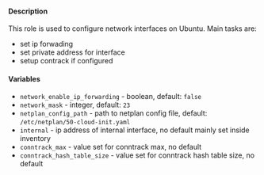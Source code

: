 #### Description

This role is used to configure network interfaces on Ubuntu.
Main tasks are:
- set ip forwading
- set private address for interface
- setup contrack if configured

#### Variables

- `network_enable_ip_forwarding` - boolean, default: `false` 
- `network_mask` - integer, default: `23`
- `netplan_config_path` - path to netplan config file, default: `/etc/netplan/50-cloud-init.yaml`
- `internal` - ip address of internal interface, no default mainly set inside inventory
- `conntrack_max` - value set for conntrack max, no default
- `conntrack_hash_table_size` - value set for conntrack hash table size, no default

